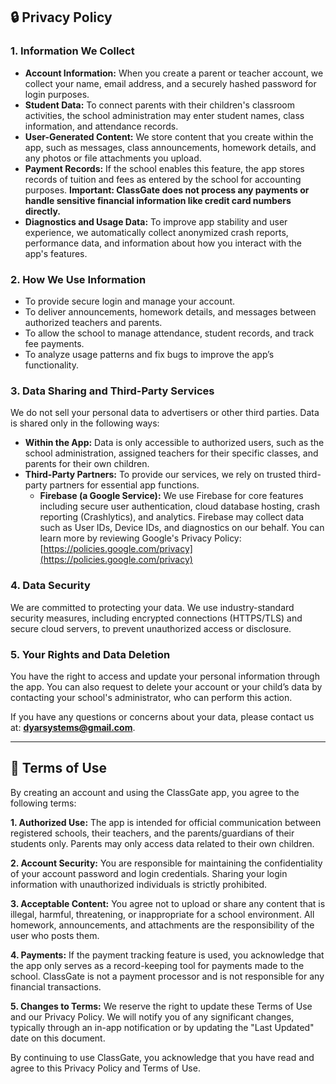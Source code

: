 ## 🔒 Privacy Policy

### 1. Information We Collect

* **Account Information:** When you create a parent or teacher account, we collect your name, email address, and a securely hashed password for login purposes.
* **Student Data:** To connect parents with their children's classroom activities, the school administration may enter student names, class information, and attendance records.
* **User-Generated Content:** We store content that you create within the app, such as messages, class announcements, homework details, and any photos or file attachments you upload.
* **Payment Records:** If the school enables this feature, the app stores records of tuition and fees as entered by the school for accounting purposes. **Important: ClassGate does not process any payments or handle sensitive financial information like credit card numbers directly.**
* **Diagnostics and Usage Data:** To improve app stability and user experience, we automatically collect anonymized crash reports, performance data, and information about how you interact with the app's features.

### 2. How We Use Information

* To provide secure login and manage your account.
* To deliver announcements, homework details, and messages between authorized teachers and parents.
* To allow the school to manage attendance, student records, and track fee payments.
* To analyze usage patterns and fix bugs to improve the app’s functionality.

### 3. Data Sharing and Third-Party Services

We do not sell your personal data to advertisers or other third parties. Data is shared only in the following ways:

* **Within the App:** Data is only accessible to authorized users, such as the school administration, assigned teachers for their specific classes, and parents for their own children.
* **Third-Party Partners:** To provide our services, we rely on trusted third-party partners for essential app functions.
    * **Firebase (a Google Service):** We use Firebase for core features including secure user authentication, cloud database hosting, crash reporting (Crashlytics), and analytics. Firebase may collect data such as User IDs, Device IDs, and diagnostics on our behalf. You can learn more by reviewing Google's Privacy Policy: [https://policies.google.com/privacy](https://policies.google.com/privacy)

### 4. Data Security

We are committed to protecting your data. We use industry-standard security measures, including encrypted connections (HTTPS/TLS) and secure cloud servers, to prevent unauthorized access or disclosure.

### 5. Your Rights and Data Deletion

You have the right to access and update your personal information through the app. You can also request to delete your account or your child’s data by contacting your school's administrator, who can perform this action.

If you have any questions or concerns about your data, please contact us at: **dyarsystems@gmail.com**.

---

## 📜 Terms of Use

By creating an account and using the ClassGate app, you agree to the following terms:

**1. Authorized Use:**
The app is intended for official communication between registered schools, their teachers, and the parents/guardians of their students only. Parents may only access data related to their own children.

**2. Account Security:**
You are responsible for maintaining the confidentiality of your account password and login credentials. Sharing your login information with unauthorized individuals is strictly prohibited.

**3. Acceptable Content:**
You agree not to upload or share any content that is illegal, harmful, threatening, or inappropriate for a school environment. All homework, announcements, and attachments are the responsibility of the user who posts them.

**4. Payments:**
If the payment tracking feature is used, you acknowledge that the app only serves as a record-keeping tool for payments made to the school. ClassGate is not a payment processor and is not responsible for any financial transactions.

**5. Changes to Terms:**
We reserve the right to update these Terms of Use and our Privacy Policy. We will notify you of any significant changes, typically through an in-app notification or by updating the "Last Updated" date on this document.

By continuing to use ClassGate, you acknowledge that you have read and agree to this Privacy Policy and Terms of Use.
